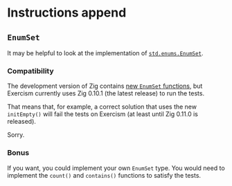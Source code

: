 # Instructions append

## `EnumSet`

It may be helpful to look at the implementation of [`std.enums.EnumSet`][enumset].

### Compatibility

The development version of Zig contains [new `EnumSet` functions][new-enumset-functions], but Exercism currently uses Zig 0.10.1 (the latest release) to run the tests.

That means that, for example, a correct solution that uses the new `initEmpty()` will fail the tests on Exercism (at least until Zig 0.11.0 is released).

Sorry.

### Bonus

If you want, you could implement your own `EnumSet` type.
You would need to implement the `count()` and `contains()` functions to satisfy the tests.

[enumset]: https://github.com/ziglang/zig/blob/0.10.1/lib/std/enums.zig#L220-L246
[new-enumset-functions]: https://github.com/ziglang/zig/commit/a792e13fc08982e79cb1b08d14322be76b8cf77a
